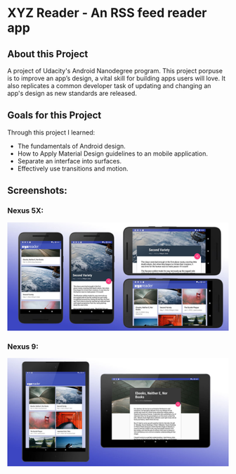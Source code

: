 # XYZ Reader - An RSS feed reader app

## About this Project
A project of Udacity's Android Nanodegree program.
This project porpuse is to improve an app’s design, a vital skill for building apps users will love. It also replicates a common developer task of updating and changing an app's design as new standards are released.

## Goals for this Project
Through this project I learned:
- The fundamentals of Android design.
- How to Apply Material Design guidelines to an mobile application.
- Separate an interface into surfaces.
- Effectively use transitions and motion.

## Screenshots:
### Nexus 5X:
<img src="https://github.com/roiAttia/XYZReader/blob/master/XYZReader/screenshots/Nexus5X.jpg" />

### Nexus 9:
<img src="https://github.com/roiAttia/XYZReader/blob/master/XYZReader/screenshots/Nexus9.jpg" />

